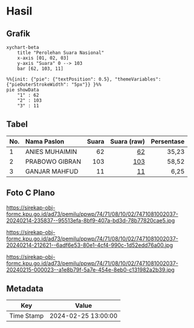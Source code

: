 # Hasil

## Grafik

```mermaid
xychart-beta
    title "Perolehan Suara Nasional"
    x-axis [01, 02, 03]
    y-axis "Suara" 0 --> 103
    bar [62, 103, 11]
```

```mermaid
%%{init: {"pie": {"textPosition": 0.5}, "themeVariables": {"pieOuterStrokeWidth": "5px"}} }%%
pie showData
    "1" : 62
    "2" : 103
    "3" : 11
```

## Tabel

| No. | Nama Paslon    | Suara | Suara (raw) | Persentase |
|:--- |:-------------- | -----:| -----------:| ----------:|
| 1   | ANIES MUHAIMIN | 62    | [62][p-1]   | 35,23      |
| 2   | PRABOWO GIBRAN | 103   | [103][p-2]  | 58,52      |
| 3   | GANJAR MAHFUD  | 11    | [11][p-3]   | 6,25       |


[p-1]: https://github.com/gigit-pemilu/pemilu-2024/blob/main/pilpres/hitung-suara/sub/74-sulawesi-tenggara/sub/71-kota-kendari/sub/08-kadia/sub/1002-bende/sub/037-tps/sub/paslon-1.txt
[p-2]: https://github.com/gigit-pemilu/pemilu-2024/blob/main/pilpres/hitung-suara/sub/74-sulawesi-tenggara/sub/71-kota-kendari/sub/08-kadia/sub/1002-bende/sub/037-tps/sub/paslon-2.txt
[p-3]: https://github.com/gigit-pemilu/pemilu-2024/blob/main/pilpres/hitung-suara/sub/74-sulawesi-tenggara/sub/71-kota-kendari/sub/08-kadia/sub/1002-bende/sub/037-tps/sub/paslon-3.txt

## Foto C Plano

https://sirekap-obj-formc.kpu.go.id/ad73/pemilu/ppwp/74/71/08/10/02/7471081002037-20240214-235837--95513efa-8bf9-407a-bd3d-78b77820cae5.jpg

https://sirekap-obj-formc.kpu.go.id/ad73/pemilu/ppwp/74/71/08/10/02/7471081002037-20240214-212621--6adf6e53-80e1-4cf4-990c-1d52edd76a00.jpg

https://sirekap-obj-formc.kpu.go.id/ad73/pemilu/ppwp/74/71/08/10/02/7471081002037-20240215-000023--a1e8b79f-5a7e-454e-8eb0-c131982a2b39.jpg


## Metadata

| Key        | Value               |
| ---------- | ------------------- |
| Time Stamp | 2024-02-25 13:00:00 |



